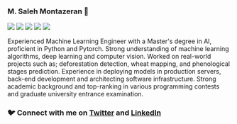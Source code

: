 ### M. Saleh Montazeran 👋

[<img src="https://img.shields.io/badge/linkedin-%230077B5.svg?&style=for-the-badge&logo=linkedin&logoColor=white" />](https://www.linkedin.com/in/salehmontazeran/) [<img src="https://img.shields.io/badge/twitter-%230077B5.svg?&style=for-the-badge&logo=twitter&logoColor=white&color=00acee" />](https://twitter.com/salehmontazeran) [<img src="https://img.shields.io/badge/youtube-%23FF0000.svg?&style=for-the-badge&logo=youtube&logoColor=white" />](https://www.youtube.com/@salehmontazeran)
[<img src="https://img.shields.io/badge/medium-%2312100E.svg?&style=for-the-badge&logo=medium&logoColor=white" />](https://medium.com/@salehmontazeran) [<img src="https://img.shields.io/badge/ai_newsletter-%23ff6819.svg?&style=for-the-badge&logo=substack&logoColor=white" />](https://salehmontazeran.substack.com/) 

Experienced Machine Learning Engineer with a Master's degree in AI, proficient in Python and Pytorch. Strong understanding of machine learning algorithms, deep learning and computer vision. Worked on real-world projects such as; deforestation detection, wheat mapping, and phenological stages prediction. Experience in deploying models in production servers, back-end development and architecting software infrastructure. Strong academic background and top-ranking in various programming contests and graduate university entrance examination.

### 🐦 Connect with me on [Twitter](https://twitter.com/salehmontazeran) and [LinkedIn](https://www.linkedin.com/in/salehmontazeran/)

<!--
**salehmontazeran/salehmontazeran** is a ✨ _special_ ✨ repository because its `README.md` (this file) appears on your GitHub profile.

Here are some ideas to get you started:

- 🔭 I’m currently working on AI application in remote sensing
- 👯 I’m looking to collaborate on ...
- 🤔 I’m looking for help with ...
- 💬 Ask me about ...
- 📫 How to reach me: ...
- 😄 Pronouns: ...
- ⚡ Fun fact: ...
-->
